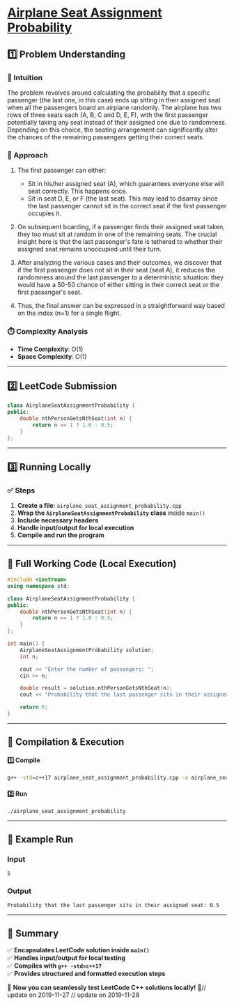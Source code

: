 # **[Airplane Seat Assignment Probability](https://leetcode.com/problems/airplane-seat-assignment-probability/description/)**  

## **1️⃣ Problem Understanding**  
### **📌 Intuition**  
The problem revolves around calculating the probability that a specific passenger (the last one, in this case) ends up sitting in their assigned seat when all the passengers board an airplane randomly. The airplane has two rows of three seats each (A, B, C and D, E, F), with the first passenger potentially taking any seat instead of their assigned one due to randomness. Depending on this choice, the seating arrangement can significantly alter the chances of the remaining passengers getting their correct seats.

### **🚀 Approach**  
1. The first passenger can either:
   - Sit in his/her assigned seat (A), which guarantees everyone else will seat correctly. This happens once.
   - Sit in seat D, E, or F (the last seat). This may lead to disarray since the last passenger cannot sit in the correct seat if the first passenger occupies it.
   
2. On subsequent boarding, if a passenger finds their assigned seat taken, they too must sit at random in one of the remaining seats. The crucial insight here is that the last passenger's fate is tethered to whether their assigned seat remains unoccupied until their turn.
   
3. After analyzing the various cases and their outcomes, we discover that if the first passenger does not sit in their seat (seat A), it reduces the randomness around the last passenger to a deterministic situation: they would have a 50-50 chance of either sitting in their correct seat or the first passenger's seat.

4. Thus, the final answer can be expressed in a straightforward way based on the index (n=1) for a single flight.

### **⏱️ Complexity Analysis**  
- **Time Complexity**: O(1)  
- **Space Complexity**: O(1)  

---  

## **2️⃣ LeetCode Submission**  
```cpp
class AirplaneSeatAssignmentProbability {
public:
    double nthPersonGetsNthSeat(int n) {
        return n == 1 ? 1.0 : 0.5;
    }
};
```  

---  

## **3️⃣ Running Locally**  
### **✅ Steps**  
1. **Create a file**: `airplane_seat_assignment_probability.cpp`  
2. **Wrap the `AirplaneSeatAssignmentProbability` class** inside `main()`  
3. **Include necessary headers**  
4. **Handle input/output for local execution**  
5. **Compile and run the program**  

---  

## **📝 Full Working Code (Local Execution)**  
```cpp
#include <iostream>
using namespace std;

class AirplaneSeatAssignmentProbability {
public:
    double nthPersonGetsNthSeat(int n) {
        return n == 1 ? 1.0 : 0.5;
    }
};

int main() {
    AirplaneSeatAssignmentProbability solution;
    int n;

    cout << "Enter the number of passengers: ";
    cin >> n;

    double result = solution.nthPersonGetsNthSeat(n);
    cout << "Probability that the last passenger sits in their assigned seat: " << result << endl;

    return 0;
}  
```  

---  

## **🔧 Compilation & Execution**  
#### **1️⃣ Compile**  
```bash
g++ -std=c++17 airplane_seat_assignment_probability.cpp -o airplane_seat_assignment_probability
```  

#### **2️⃣ Run**  
```bash
./airplane_seat_assignment_probability
```  

---  

## **🎯 Example Run**  
### **Input**  
```
5
```  
### **Output**  
```
Probability that the last passenger sits in their assigned seat: 0.5
```  

---  

## **📌 Summary**  
✅ **Encapsulates LeetCode solution inside `main()`**  
✅ **Handles input/output for local testing**  
✅ **Compiles with `g++ -std=c++17`**  
✅ **Provides structured and formatted execution steps**  

🚀 **Now you can seamlessly test LeetCode C++ solutions locally!** 🚀// update on 2019-11-27
// update on 2019-11-28
